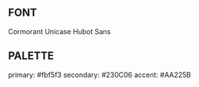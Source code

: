 ## FONT
Cormorant Unicase
Hubot Sans

## PALETTE
primary: #fbf5f3
secondary: #230C06
accent: #AA225B
